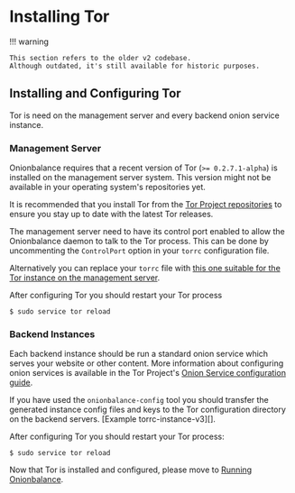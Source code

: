# Installing Tor

!!! warning

    This section refers to the older v2 codebase.
    Although outdated, it's still available for historic purposes.

## Installing and Configuring Tor

Tor is need on the management server and every backend onion service
instance.

### Management Server

Onionbalance requires that a recent version of Tor (`>= 0.2.7.1-alpha`)
is installed on the management server system. This version might not be
available in your operating system's repositories yet.

It is recommended that you install Tor from the [Tor Project
repositories](https://www.torproject.org/download/download-unix.html.en)
to ensure you stay up to date with the latest Tor releases.

The management server need to have its control port enabled to allow the
Onionbalance daemon to talk to the Tor process. This can be done by
uncommenting the `ControlPort` option in your `torrc` configuration
file.

Alternatively you can replace your `torrc` file with
[this one suitable for the Tor instance on the management server][].

After configuring Tor you should restart your Tor process

```console
$ sudo service tor reload
```

[this one suitable for the Tor instance on the management server]: https://gitlab.torproject.org/tpo/onion-services/onionbalance/-/blob/main/onionbalance/config_generator/data/torrc-server

### Backend Instances

Each backend instance should be run a standard onion service which
serves your website or other content. More information about configuring
onion services is available in the Tor Project's [Onion Service configuration
guide][].

[Onion Service configuration guide]: https://community.torproject.org/onion-services/setup/

If you have used the `onionbalance-config` tool you should transfer the
generated instance config files and keys to the Tor configuration
directory on the backend servers. [Example torrc-instance-v3][].

After configuring Tor you should restart your Tor process:

```console
$ sudo service tor reload
```

Now that Tor is installed and configured, please move to
[Running Onionbalance](running.md).

[Example torrc-instance-v2]: https://gitlab.torproject.org/tpo/onion-services/onionbalance/-/blob/main/onionbalance/config_generator/data/torrc-instance-v2
